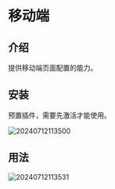 # 移动端

<PluginInfo name="mobile" deprecated=true></PluginInfo>

## 介绍

提供移动端页面配置的能力。

## 安装

预置插件，需要先激活才能使用。

![20240712113500](https://static-docs.nocobase.com/20240712113500.png)

## 用法

![20240712113531](https://static-docs.nocobase.com/20240712113531.png)

